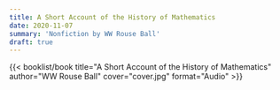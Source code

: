 ```yaml
---
title: A Short Account of the History of Mathematics
date: 2020-11-07
summary: 'Nonfiction by WW Rouse Ball'
draft: true
---
```


{{< booklist/book
title="A Short Account of the History of Mathematics"
author="WW Rouse Ball"
cover="cover.jpg"
format="Audio" >}}
